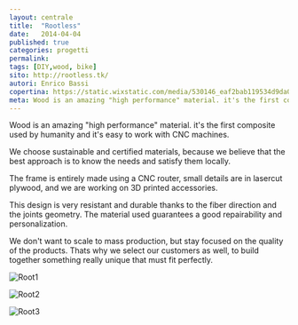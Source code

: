 ```yaml
---
layout: centrale
title:  "Rootless"
date:   2014-04-04
published: true
categories: progetti
permalink:
tags: [DIY,wood, bike]
sito: http://rootless.tk/
autori: Enrico Bassi
copertina: https://static.wixstatic.com/media/530146_eaf2bab119534d9da04442a5f9a0ee0c.jpg/v1/fill/w_1052,h_701,al_c,q_90,usm_0.66_1.00_0.01/530146_eaf2bab119534d9da04442a5f9a0ee0c.webp
meta: Wood is an amazing "high performance" material. it's the first composite used by humanity and it's easy to work with CNC machines.
---
```

Wood is an amazing "high performance" material. it's the first composite used by humanity and it's easy to work with CNC machines.

We choose sustainable and certified materials, because we believe that the best approach is to know the needs and satisfy them locally.

The frame is entirely made using a CNC router, small details are in lasercut plywood, and we are working on 3D printed accessories.

This design is very resistant and durable thanks to the fiber direction and the joints geometry. The material used guarantees a good repairability and personalization.

We don't want to scale to mass production, but stay focused on the quality of the products. Thats why we select our customers as well, to build together something really unique that must fit perfectly.


![Root1](https://static.wixstatic.com/media/530146_aa172c75ed68425abb265b2355d27fea.jpg/v1/fill/w_1052,h_701,al_c,q_90,usm_0.66_1.00_0.01/530146_aa172c75ed68425abb265b2355d27fea.webp)

![Root2](https://static.wixstatic.com/media/530146_fe121b46d35046fbb7d344a1f820861e.jpg/v1/fill/w_1052,h_701,al_c,q_90,usm_0.66_1.00_0.01/530146_fe121b46d35046fbb7d344a1f820861e.webp)

![Root3](https://static.wixstatic.com/media/530146_4ee7d0e4e5b74a2fb91f865c6c4c4c5d.jpg/v1/fill/w_1052,h_701,al_c,q_90,usm_0.66_1.00_0.01/530146_4ee7d0e4e5b74a2fb91f865c6c4c4c5d.webp)
